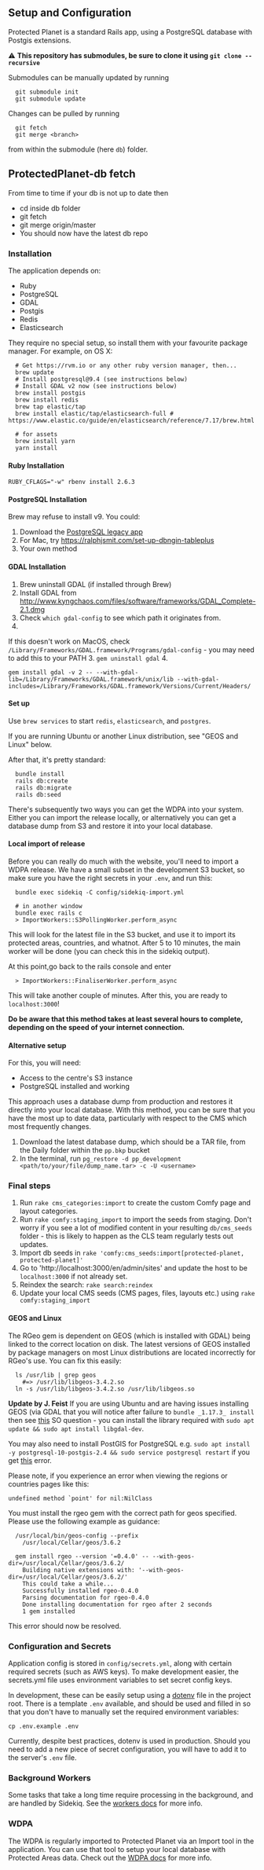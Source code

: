 ## Setup and Configuration

Protected Planet is a standard Rails app, using a PostgreSQL database with
Postgis extensions.

⚠️ **This repository has submodules, be sure to clone it using `git clone --recursive`**

Submodules can be manually updated by running
```
  git submodule init
  git submodule update
```
Changes can be pulled by running
```
  git fetch
  git merge <branch>
```
from within the submodule (here `db`) folder.

## ProtectedPlanet-db fetch
From time to time if your db is not up to date then 
- cd inside db folder
- git fetch
- git merge origin/master
- You should now have the latest db repo

### Installation

The application depends on:

* Ruby
* PostgreSQL
* GDAL
* Postgis
* Redis
* Elasticsearch

They require no special setup, so install them with your favourite
package manager. For example, on OS X:

```
  # Get https://rvm.io or any other ruby version manager, then...
  brew update
  # Install postgresql@9.4 (see instructions below)
  # Install GDAL v2 now (see instructions below)
  brew install postgis
  brew install redis
  brew tap elastic/tap 
  brew install elastic/tap/elasticsearch-full # https://www.elastic.co/guide/en/elasticsearch/reference/7.17/brew.html

  # for assets
  brew install yarn
  yarn install
```
#### Ruby Installation
    RUBY_CFLAGS="-w" rbenv install 2.6.3
#### PostgreSQL Installation

Brew may refuse to install v9. You could:

1. Download the [PostgreSQL legacy app](https://postgresapp.com/downloads_legacy.html) 
2. For Mac, try https://ralphjsmit.com/set-up-dbngin-tableplus
3. Your own method

#### GDAL Installation
1. Brew uninstall GDAL (if installed through Brew)
2. Install GDAL from http://www.kyngchaos.com/files/software/frameworks/GDAL_Complete-2.1.dmg
3. Check `which gdal-config` to see which path it originates from. 
4. 
If this doesn't work on MacOS, check `/Library/Frameworks/GDAL.framework/Programs/gdal-config` - you may need to add this to your PATH
3. `gem uninstall gdal`
4.
```
gem install gdal -v 2 -- --with-gdal-lib=/Library/Frameworks/GDAL.framework/unix/lib --with-gdal-includes=/Library/Frameworks/GDAL.framework/Versions/Current/Headers/
```

#### Set up

Use `brew services` to start `redis`, `elasticsearch`, and `postgres`.

If you are running Ubuntu or another Linux distribution, see "GEOS and
Linux" below.

After that, it's pretty standard:

```
  bundle install
  rails db:create
  rails db:migrate
  rails db:seed
```

There's subsequently two ways you can get the WDPA into your system. Either you 
can import the release locally, or alternatively you can get a database dump from
S3 and restore it into your local database.

#### Local import of release

Before you can really do much with the website, you'll need to import
a WDPA release. We have a small subset in the development S3 bucket,
so make sure you have the right secrets in your `.env`, and run this:

```
  bundle exec sidekiq -C config/sidekiq-import.yml

  # in another window
  bundle exec rails c
  > ImportWorkers::S3PollingWorker.perform_async
```

This will look for the latest file in the S3 bucket, and use it to import
its protected areas, countries, and whatnot. After 5 to 10 minutes, the main
worker will be done (you can check this in the sidekiq output).

At this point,go back to the rails console and enter

```
  > ImportWorkers::FinaliserWorker.perform_async
```
This will take another couple of minutes. After this, you are ready to `localhost:3000`!

**Do be aware that this method takes at least several hours to complete, depending
on the speed of your internet connection.** 

#### Alternative setup

For this, you will need: 
- Access to the centre's S3 instance
- PostgreSQL installed and working

This approach uses a database dump from production and restores it directly into 
your local database. With this method, you can be sure that you have the most up
to date data, particularly with respect to the CMS which most frequently changes. 

1. Download the latest database dump, which should be a TAR file, from the Daily folder within the `pp.bkp` bucket
2. In the terminal, run `pg_restore -d pp_development <path/to/your/file/dump_name.tar> -c -U <username>`


### Final steps

1. Run `rake cms_categories:import` to create the custom Comfy page and layout categories.
2. Run `rake comfy:staging_import` to import the seeds from staging. Don't worry if you see a lot of modified content
in your resulting `db/cms_seeds` folder - this is likely to happen as the CLS team regularly tests out updates. 
3. Import db seeds in `rake 'comfy:cms_seeds:import[protected-planet, protected-planet]'`
4. Go to 'http://localhost:3000/en/admin/sites' and update the host to be `localhost:3000`
if not already set.
3. Reindex the search: `rake search:reindex` 
4. Update your local CMS seeds (CMS pages, files, layouts etc.) using `rake comfy:staging_import` 

#### GEOS and Linux

The RGeo gem is dependent on GEOS (which is installed with GDAL) being
linked to the correct location on disk. The latest versions of GEOS
installed by package managers on most Linux distributions are located
incorrectly for RGeo's use. You can fix this easily:

```
  ls /usr/lib | grep geos
    #=> /usr/lib/libgeos-3.4.2.so
  ln -s /usr/lib/libgeos-3.4.2.so /usr/lib/libgeos.so
```

**Update by J. Feist**
If you are using Ubuntu and are having issues installing GEOS (via GDAL that you will notice after failure to `bundle _1.17.3_ install` then see [this](https://stackoverflow.com/questions/12141422/error-gdal-config-not-found) SO question - you can install the library required with `sudo apt update && sudo apt install libgdal-dev`.

You may also need to install PostGIS for PostgreSQL e.g. `sudo apt install -y postgresql-10-postgis-2.4 && sudo service postgresql restart` if you get [this](https://gis.stackexchange.com/questions/271394/error-could-not-access-file-libdir-postgis-2-4-no-such-file-or-directory?newreg=ced3ebbc15f444e6b6fd0b64f7a8775b) error.

Please note, if you experience an error when viewing the regions or countries pages like this:

```
undefined method `point' for nil:NilClass
```

You must install the rgeo gem with the correct path for geos specified. Please use the following example as guidance:

```
  /usr/local/bin/geos-config --prefix
    /usr/local/Cellar/geos/3.6.2

  gem install rgeo --version '=0.4.0' -- --with-geos-dir=/usr/local/Cellar/geos/3.6.2/
    Building native extensions with: '--with-geos-dir=/usr/local/Cellar/geos/3.6.2/'
    This could take a while...
    Successfully installed rgeo-0.4.0
    Parsing documentation for rgeo-0.4.0
    Done installing documentation for rgeo after 2 seconds
    1 gem installed
```

This error should now be resolved.

### Configuration and Secrets

Application config is stored in `config/secrets.yml`, along with certain
required secrets (such as AWS keys). To make development easier, the
secrets.yml file uses environment variables to set secret config keys.

In development, these can be easily setup using a
[dotenv](https://github.com/bkeepers/dotenv) file in the project root.
There is a template `.env` available, and should be used and filled in so
that you don't have to manually set the required environment variables:

```
cp .env.example .env
```

Currently, despite best practices, dotenv is used in production. Should
you need to add a new piece of secret configuration, you will have to
add it to the server's `.env` file.

### Background Workers

Some tasks that take a long time require processing in the background,
and are handled by Sidekiq. See the [workers docs](workers.md) for more
info.

### WDPA

The WDPA is regularly imported to Protected Planet via an Import tool in
the application. You can use that tool to setup your local database with
Protected Areas data. Check out the [WDPA docs](wdpa.md) for more info.

